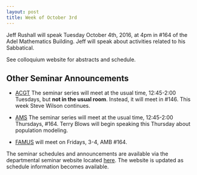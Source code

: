 ```yaml
---
layout: post
title: Week of October 3rd
---
```


Jeff Rushall will speak Tuesday October 4th, 2016, 
at 4pm in #164 of the Adel Mathematics Building.
Jeff will speak about activities related to his Sabbatical.

See colloquium website for abstracts and schedule.

## Other Seminar Announcements ##

- [ACGT](acgtFall2016) The seminar series will meet at the usual time, 12:45-2:00 Tuesdays, 
   but <strong>not in the usual room</strong>.  Instead, it will meet in #146.
   This week Steve Wilson continues.
    
- [AMS](amsFall2016) The seminar series will meet at the usual time, 12:45-2:00 Thursdays, 
   #164. Terry Blows will begin speaking this Thursday about population modeling.
   
- [FAMUS](famusFall2016) will meet on Fridays, 3-4, AMB #164.  

The seminar schedules and announcements are available via the departmental seminar 
website located [here](http://naumathstat.github.io/seminars).
The website is updated as  schedule information becomes available.
